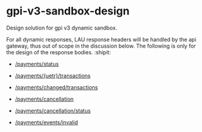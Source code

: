 # gpi-v3-sandbox-design
Design solution for gpi v3 dynamic sandbox.

For all dynamic responses, LAU response headers will be handled by the api gateway, thus out of scope in the discussion below. The following is only for the design of the response bodies. :shipit:

* [/payments/status](payments-status.md)

* [/payments/{uetr}/transactions](payment-uetr-transactions)

* [/payments/changed/transactions]()

* [/payments/cancellation]()

* [/payments/cancellation/status]()

* [/payments/events/invalid]()

